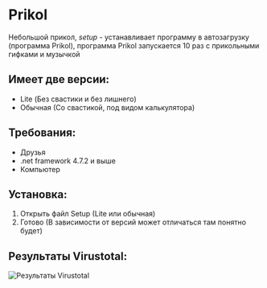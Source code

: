 # Prikol
Небольшой прикол, *setup* - устанавливает программу в автозагрузку (программа Prikol), программа Prikol запускается 10 раз с прикольными гифками и музычкой

## Имеет две версии:
- Lite (Без свастики и без лишнего)
- Обычная (Со свастикой, под видом калькулятора)

## Требования:
- Друзья
- .net framework 4.7.2 и выше
- Компьютер

## Установка:
1. Открыть файл Setup (Lite или обычная)
2. Готово (В зависимости от версий может отличаться там понятно будет)

## Результаты Virustotal:

![Результаты Virustotal](https://github.com/Aleksei01111/Prikol/assets/108332451/71b93fe1-68fd-4d19-b39b-ab64ed659bd7)
